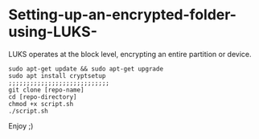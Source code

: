 # Setting-up-an-encrypted-folder-using-LUKS-
LUKS operates at the block level, encrypting an entire partition or device. 

```
sudo apt-get update && sudo apt-get upgrade
sudo apt install cryptsetup
;;;;;;;;;;;;;;;;;;;;;;;;;;;;
git clone [repo-name]
cd [repo-directory]
chmod +x script.sh
./script.sh
```
Enjoy  ;)
